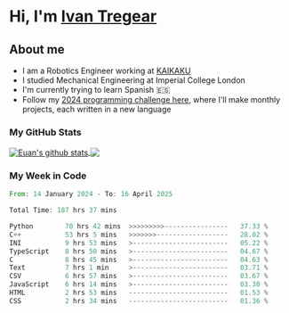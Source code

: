 # Hi, I'm [Ivan Tregear](https://www.linkedin.com/in/ivantregear/)

## About me

* I am a Robotics Engineer working at [KAIKAKU](https://github.com/KAIKAKU-AI)
* I studied Mechanical Engineering at Imperial College London
* I'm currently trying to learn Spanish :es:
* Follow my [2024 programming challenge here](https://github.com/ITregear?tab=repositories), where I'll make monthly projects, each written in a new language


### My GitHub Stats

<a href="#my-github-stats">
  <img align="center" src="https://github-readme-stats.vercel.app/api?username=itregear&count_private=true&show_icons=true&include_all_commits=true&theme=material-palenight" alt="Euan's github stats" />
</a>

<a href="#my-github-stats">
  <img align="center" src="https://github-readme-stats.vercel.app/api/top-langs/?username=itregear&layout=compact&theme=material-palenight" />
</a>

### My Week in Code
<!--START_SECTION:waka-->

```rust
From: 14 January 2024 - To: 16 April 2025

Total Time: 187 hrs 37 mins

Python        70 hrs 42 mins  >>>>>>>>>----------------   37.33 %
C++           53 hrs 5 mins   >>>>>>>------------------   28.02 %
INI           9 hrs 53 mins   >------------------------   05.22 %
TypeScript    8 hrs 50 mins   >------------------------   04.67 %
C             8 hrs 45 mins   >------------------------   04.63 %
Text          7 hrs 1 min     >------------------------   03.71 %
CSV           6 hrs 57 mins   >------------------------   03.67 %
JavaScript    6 hrs 14 mins   >------------------------   03.30 %
HTML          2 hrs 53 mins   -------------------------   01.53 %
CSS           2 hrs 34 mins   -------------------------   01.36 %
```

<!--END_SECTION:waka-->

